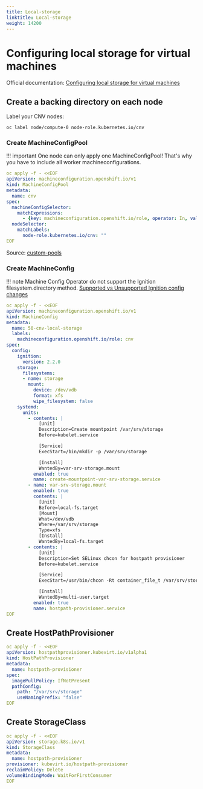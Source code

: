 ```yaml
---
title: Local-storage
linktitle: Local-storage
weight: 14200
---
```

# Configuring local storage for virtual machines

Official documentation: [Configuring local storage for virtual machines
](https://docs.openshift.com/container-platform/latest/cnv/cnv_virtual_machines/cnv_virtual_disks/cnv-configuring-local-storage-for-vms.html)


## Create a backing directory on each node

Label your CNV nodes:
```
oc label node/compute-0 node-role.kubernetes.io/cnv
```

### Create MachineConfigPool

!!! important
    One node can only apply one MachineConfigPool! That's why you have to include all worker machineconfigurations.

```yaml
oc apply -f - <<EOF
apiVersion: machineconfiguration.openshift.io/v1
kind: MachineConfigPool
metadata:
  name: cnv
spec:
  machineConfigSelector:
    matchExpressions:
      - {key: machineconfiguration.openshift.io/role, operator: In, values: [worker,cnv]}
  nodeSelector:
    matchLabels:
      node-role.kubernetes.io/cnv: ""
EOF
```

Source: [custom-pools](https://github.com/openshift/machine-config-operator/blob/master/docs/custom-pools.md)


### Create MachineConfig

!!! note
    Machine Config Operator do not support the Ignition filesystem.directory method.
    [Supported vs Unsupported Ignition config changes](https://github.com/openshift/machine-config-operator/blob/master/docs/MachineConfigDaemon.md#supported-vs-unsupported-ignition-config-changes)


```yaml
oc apply -f - <<EOF
apiVersion: machineconfiguration.openshift.io/v1
kind: MachineConfig
metadata:
  name: 50-cnv-local-storage
  labels:
    machineconfiguration.openshift.io/role: cnv
spec:
  config:
    ignition:
      version: 2.2.0
    storage:
      filesystems:
      - name: storage
        mount:
          device: /dev/vdb
          format: xfs
          wipe_filesystem: false
    systemd:
      units:
        - contents: |
            [Unit]
            Description=Create mountpoint /var/srv/storage
            Before=kubelet.service

            [Service]
            ExecStart=/bin/mkdir -p /var/srv/storage

            [Install]
            WantedBy=var-srv-storage.mount
          enabled: true
          name: create-mountpoint-var-srv-storage.service
        - name: var-srv-storage.mount
          enabled: true
          contents: |
            [Unit]
            Before=local-fs.target
            [Mount]
            What=/dev/vdb
            Where=/var/srv/storage
            Type=xfs
            [Install]
            WantedBy=local-fs.target
        - contents: |
            [Unit]
            Description=Set SELinux chcon for hostpath provisioner
            Before=kubelet.service

            [Service]
            ExecStart=/usr/bin/chcon -Rt container_file_t /var/srv/storage

            [Install]
            WantedBy=multi-user.target
          enabled: true
          name: hostpath-provisioner.service
EOF
```

## Create HostPathProvisioner

```yaml
oc apply -f - <<EOF
apiVersion: hostpathprovisioner.kubevirt.io/v1alpha1
kind: HostPathProvisioner
metadata:
  name: hostpath-provisioner
spec:
  imagePullPolicy: IfNotPresent
  pathConfig:
    path: "/var/srv/storage"
    useNamingPrefix: "false"
EOF
```

## Create StorageClass

```yaml
oc apply -f - <<EOF
apiVersion: storage.k8s.io/v1
kind: StorageClass
metadata:
  name: hostpath-provisioner
provisioner: kubevirt.io/hostpath-provisioner
reclaimPolicy: Delete
volumeBindingMode: WaitForFirstConsumer
EOF
```